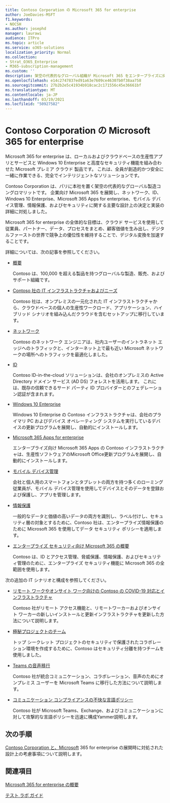 ```yaml
---
title: Contoso Corporation の Microsoft 365 for enterprise
author: JoeDavies-MSFT
f1.keywords:
- NOCSH
ms.author: josephd
manager: laurawi
audience: ITPro
ms.topic: article
ms.service: o365-solutions
localization_priority: Normal
ms.collection:
- Strat_O365_Enterprise
- M365-subscription-management
ms.custom: ''
description: 架空の代表的なグローバル組織が Microsoft 365 をエンタープライズに採用した方法。
ms.openlocfilehash: e14c2747837ed91a63e7609ce46307b0f38aa758
ms.sourcegitcommit: 27b2b2e5c41934b918cac2c171556c45e36661bf
ms.translationtype: MT
ms.contentlocale: ja-JP
ms.lasthandoff: 03/19/2021
ms.locfileid: "50927582"
---
```

# <a name="microsoft-365-for-enterprise-for-the-contoso-corporation"></a>Contoso Corporation の Microsoft 365 for enterprise

Microsoft 365 for enterprise は、ローカルおよびクラウドベースの生産性アプリとサービスと Windows 10 Enterprise と高度なセキュリティ機能を組み合わせた Microsoft プレミア クラウド 製品です。 これは、全員が創造的かつ安全に一緒に作業できる、完全でインテリジェントなソリューションです。

Contoso Corporation は、パリに本社を置く架空の代表的なグローバル製造コングロマリットです。 企業向け Microsoft 365 を展開し、ネットワーク、ID、Windows 10 Enterprise、Microsoft 365 Apps for enterprise、モバイル デバイス管理、情報保護、およびセキュリティに関する主要な設計上の決定と実装の詳細に対処しました。

Microsoft 365 for enterprise の全体的な目標は、クラウド サービスを使用して従業員、パートナー、データ、プロセスをまとめ、顧客価値を生み出し、デジタルファーストの世界で競争上の優位性を維持することで、デジタル変換を加速することです。

詳細については、次の記事を参照してください。

- [概要](contoso-overview.md)

  Contoso は、100,000 を超える製品を持つグローバルな製造、販売、およびサポート組織です。

- [Contoso 社の IT インフラストラクチャおよびニーズ](contoso-infra-needs.md)

  Contoso 社は、オンプレミスの一元化された IT インフラストラクチャから、クラウドベースの個人の生産性ワークロード、アプリケーション、ハイブリッド シナリオを組み込んだクラウドを含むセットアップに移行しています。

- [ネットワーク](contoso-networking.md)

  Contoso のネットワーク エンジニアは、社内ユーザーのイントラネット エッジへのトラフィックと、インターネット上で最も近い Microsoft ネットワークの場所へのトラフィックを最適化しました。

- [ID](contoso-identity.md)

  Contoso ID-in-the-cloud ソリューションは、会社のオンプレミスの Active Directory ドメイン サービス (AD DS) フォレストを活用します。 これには、既存の信頼できるサード パーティ ID プロバイダーとのフェデレーション認証が含まれます。

- [Windows 10 Enterprise](contoso-win10.md)

  Windows 10 Enterprise の Contoso インフラストラクチャは、会社のプライマリ PC およびデバイス オペレーティング システムを実行しているデバイスの更新プログラムを展開し、自動的にインストールします。

- [Microsoft 365 Apps for enterprise](contoso-o365pp.md)

  エンタープライズ向け Microsoft 365 Apps の Contoso インフラストラクチャは、生産性ソフトウェアのMicrosoft Office更新プログラムを展開し、自動的にインストールします。

- [モバイル デバイス管理](contoso-mdm.md)

  会社と個人用のスマートフォンとタブレットの両方を持つ多くのローミング従業員が、モバイル デバイス管理を使用してデバイスとそのデータを登録および保護し、アプリを管理します。

- [情報保護](contoso-info-protect.md)

  一般的なデータと価値の高いデータの両方を識別し、ラベル付けし、セキュリティ層の対象とするために、Contoso 社は、エンタープライズ情報保護のために Microsoft 365 を使用してデータ セキュリティ ポリシーを適用します。

- [エンタープライズ セキュリティ向け Microsoft 365 の概要](contoso-security-summary.md)

  Contoso は、ID とアクセス管理、脅威保護、情報保護、およびセキュリティ管理のために、エンタープライズ セキュリティ機能に Microsoft 365 の全範囲を使用します。

次の追加の IT シナリオと構成を参照してください。

- [リモート ワークやオンサイト ワーク向けの Contoso の COVID-19 対応とインフラストラクチャ](../solutions/contoso-remote-onsite-work.md)

  Contoso 社がリモート アクセス機能と、リモートワーカーおよびオンサイト ワーカーの新しいインストールと更新インフラストラクチャを更新した方法について説明します。

- [極秘プロジェクトのチーム](../solutions/contoso-team-for-top-secret-project.md)

  トップ シークレット プロジェクトのセキュリティで保護されたコラボレーション環境を作成するために、Contoso はセキュリティ分離を持つチームを使用しました。

- [Teams の音声移行](/MicrosoftTeams/voice-case-study-overview)

  Contoso 社が統合コミュニケーション、コラボレーション、音声のためにオンプレミス ユーザーを Microsoft Teams に移行した方法について説明します。

- [コミュニケーション コンプライアンスの不快な言語ポリシー](../compliance/communication-compliance-case-study.md)

  Contoso 社が Microsoft Teams、Exchange、およびコミュニケーションに対して攻撃的な言語ポリシーを迅速に構成Yammer説明します。

## <a name="next-step"></a>次の手順

[Contoso Corporation と、Microsoft](contoso-overview.md) 365 for enterprise の展開時に対処された設計上の考慮事項について説明します。


## <a name="see-also"></a>関連項目

[Microsoft 365 for enterprise の概要](microsoft-365-overview.md)

[テスト ラボ ガイド](m365-enterprise-test-lab-guides.md)